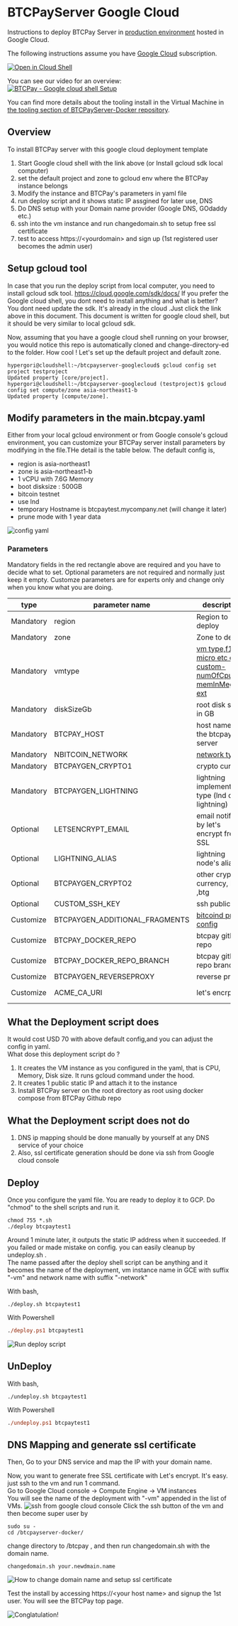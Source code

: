 # BTCPayServer Google Cloud

Instructions to deploy BTCPay Server in [production environment](https://github.com/btcpayserver/btcpayserver-docker/tree/master/Production) hosted in Google Cloud.

The following instructions assume you have [Google Cloud](https://console.cloud.google.com) subscription.

[![Open in Cloud Shell](http://gstatic.com/cloudssh/images/open-btn.svg)](https://console.cloud.google.com/cloudshell/open?git_repo=https%3A%2F%2Fgithub.com%2Fbtcpayserver%2Fbtcpayserver-googlecloud&page=editor)

You can see our video for an overview:  
[![BTCPay - Google cloud shell Setup](https://i.ytimg.com/vi/LXwEuvHK9Aw/hqdefault.jpg)](https://youtu.be/LXwEuvHK9Aw "BTCPay - Google cloud shell Setup")

You can find more details about the tooling install in the Virtual Machine in [the tooling section of BTCPayServer-Docker repository](https://github.com/btcpayserver/btcpayserver-docker/blob/master/README.md#tooling).

## Overview
To install BTCPay server with this google  cloud deployment template  
1. Start Google cloud shell with the link above (or Install gcloud sdk local computer)
2. set the default project and zone to gcloud env where the BTCPay instance belongs
3. Modify the instance and BTCPay's parameters in yaml file
4. run deploy script and it shows static IP assgined for later use, DNS
5. Do DNS setup with your Domain name provider (Google DNS, GOdaddy etc.)  
6. ssh into the vm instance and run changedomain.sh to setup free ssl certificate
7. test to access https://\<yourdomain\> and sign up (1st registered user becomes the admin user)  

## Setup gcloud tool
In case that you run the deploy script from local computer, you need to install gcloud sdk tool. https://cloud.google.com/sdk/docs/
If you prefer the Google cloud shell, you dont need to install anything and what is better? You dont need update the sdk. It's already in the cloud .Just click the link above in this document. This document is written for google cloud shell, but it should be very similar to local gcloud sdk.

Now, assuming that you have a google cloud shell running on your browser, you would notice this repo is automatically cloned and change-directory-ed to the folder. How cool ! Let's set up the default project and default zone.

```
hypergori@cloudshell:~/btcpayserver-googlecloud$ gcloud config set project testproject
Updated property [core/project].
hypergori@cloudshell:~/btcpayserver-googlecloud (testproject)$ gcloud config set compute/zone asia-northeast1-b
Updated property [compute/zone].
```

## Modify parameters in the main.btcpay.yaml
Either from your local gcloud environment or from Google console's gcloud environment, you can customize your BTCPay server install parameters by modifying in the file.THe detail is the table below.
The default config is,  

* region is asia-northeast1
* zone is asia-northeast1-b
* 1 vCPU with 7.6G Memory 
* boot disksize : 500GB
* bitcoin testnet
* use lnd
* temporary Hostname is btcpaytest.mycompany.net (will change it later)
* prune mode with 1 year data

![config yaml](images/yaml.png)

### Parameters
Mandatory fields in the red rectangle above are required and you have to decide what to set.
Optional parameters are not required and normally just keep it empty.
Customze parameters are for experts only and change only when you know what you are doing.

| type   | parameter name | description | example value|
| ------------- | ------------- |------------- | ------------- | 
| Mandatory| region  | Region to deploy  | asia-northeast1|
| Mandatory| zone | Zone to deploy | asia-northeast1-b |
| Mandatory| vmtype | [vm type,f1-micro etc or custom-numOfCpu-memInMeg-ext](https://cloud.google.com/compute/docs/machine-types)  | custom-1-7680-ext |
| Mandatory| diskSizeGb | root disk size in GB | 500 |
| Mandatory| BTCPAY_HOST  | host name of the btcpay server | btcpaytest.mycompany.net|
| Mandatory| NBITCOIN_NETWORK | [network type](https://github.com/btcpayserver/btcpayserver-docker/tree/master/Production) | testnet |
| Mandatory| BTCPAYGEN_CRYPTO1 | crypto currecy | btc |
| Mandatory| BTCPAYGEN_LIGHTNING | lightning implementation type (lnd or c-lightning) | lnd |
| Optional| LETSENCRYPT_EMAIL | email notified by  let's encrypt free SSL | |
| Optional| LIGHTNING_ALIAS | lightning node's alias | |
| Optional| BTCPAYGEN_CRYPTO2 | other crypto currency, ltc ,btg | |
| Optional| CUSTOM_SSH_KEY | ssh public key   |  |  |
| Customize| BTCPAYGEN_ADDITIONAL_FRAGMENTS | [bitcoind prune config](https://github.com/btcpayserver/btcpayserver-docker/blob/master/README.md#generated-docker-compose-) | opt-save-storage |
| Customize| BTCPAY_DOCKER_REPO | btcpay github repo |https://github.com/btcpayserver/btcpayserver-docker |
| Customize| BTCPAY_DOCKER_REPO_BRANCH | btcpay github repo branch |master |
| Customize| BTCPAYGEN_REVERSEPROXY | reverse proxy |nginx |
| Customize| ACME_CA_URI | let's encrpt url |https://acme-staging.api.letsencrypt.org/directory |

## What the Deployment script does
It would cost USD 70 with above default config,and you can adjust the config in yaml.  
What dose this deployment script do ? 
1. It creates the VM instance as you configured in the yaml, that is CPU, Memory, Disk size. It runs gcloud command under the hood.
2. It creates 1 public static IP and attach it to the instance
3. Install BTCPay server on the root directory as root using docker compose from BTCPay Github repo

## What the Deployment script does not do
1. DNS ip mapping should be done manually by yourself at any DNS service of your choice
2. Also, ssl certificate generation should be done via ssh from Google cloud console

## Deploy

Once you configure the yaml file. You are ready to deploy it to GCP.
Do "chmod" to the shell scripts and run it.
```
chmod 755 *.sh
./deploy btcpaytest1
```
Around 1 minute later, it outputs the static IP address when it succeeded. If you failed or made mistake on config. you can easily cleanup by undeploy.sh .  
 The name passed after the deploy shell script can be anything and it becomes the name of the deployment, vm instance name in GCE with suffix "-vm" and network name with suffix "-network"

With bash,
```
./deploy.sh btcpaytest1
```
With Powershell
```ps
./deploy.ps1 btcpaytest1
```
![Run deploy script](images/gcloud-on-cloudshell.png)


## UnDeploy
With bash,
```
./undeploy.sh btcpaytest1
```
With Powershell
```ps
./undeploy.ps1 btcpaytest1
```

## DNS Mapping and generate ssl certificate

Then, Go to your DNS service and map the IP with your domain name. 

Now, you want to generate free SSL certificate with Let's encrypt.
It's easy. just ssh to the vm and run 1 command.  
Go to Google Cloud console -> Compute Engine -> VM instances  
You will see the name of the deployment with "-vm" appended in the list of VMs.
![ssh from google cloud console](images/ssh-from-console.png)
Click the ssh button of the vm and then become super user by
```
sudo su -
cd /btcpayserver-docker/
```
change directory to /btcpay , and then run changedomain.sh with the domain name.

```
changedomain.sh your.newdmain.name
```

![How to change domain name and setup ssl certificate](images/changeDomain.png)

Test the install by accessing https://\<your host name\> and signup the 1st user.
You will see the BTCPay top page.

![Conglatulation!](images/BTCPay_top.png)



